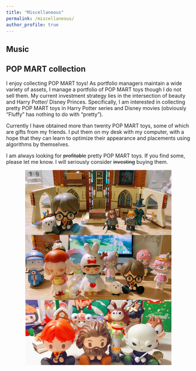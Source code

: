 ```yaml
---
title: "Miscellaneous"
permalink: /miscellaneous/
author_profile: true
---
```


## Music


## POP MART collection
I enjoy collecting POP MART toys! As portfolio managers maintain a wide variety of assets, I manage a portfolio of POP MART toys though I do not sell them.
My current investment strategy lies in the intersection of beauty and Harry Potter/ Disney Princes. Specifically, I am interested in collecting pretty POP MART toys in Harry Potter series and Disney movies (obviously “Fluffy” has nothing to do with “pretty”).

Currently I have obtained more than twenty POP MART toys, some of which are gifts from my friends. I put them on my desk with my computer, with a hope that they can learn to optimize their appearance and placements using algorithms by themselves.

I am always looking for ~~profitable~~ pretty POP MART toys. If you find some, please let me know. I will seriously consider ~~investing~~ buying them.

<div align="center"><img src="/images/collection.jpeg" width = 400></div>

